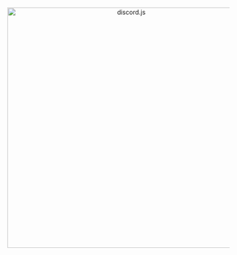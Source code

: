 <div align="center">
  <br/>
  <p>
        <a href="https://discord.js.org"><img src="https://discord.js.org/static/logo.svg" width="546" alt="discord.js" /></a>
